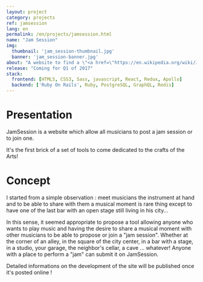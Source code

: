```yaml
---
layout: project
category: projects
ref: jamsession
lang: en
permalink: /en/projects/jamsession.html
name: "Jam Session"
img:
  thumbnail: 'jam_session-thumbnail.jpg'
  banner: 'jam_session-banner.jpg'
about: "A website to find a \"<a href=\"https://en.wikipedia.org/wiki/Jam_session\" class=\"animated\" target=\"_blank\">Jam session</a>\", play with others Musicians and... have fun !"
release: "Coming for Q1 of 2017"
stack:
  frontend: [HTML5, CSS3, Sass, javascript, React, Redux, Apollo]
  backend: ['Ruby On Rails', Ruby, PostgreSQL, GraphQL, Redis]
---
```

# Presentation

JamSession is a website which allow all musicians to post a jam session or to join one.

<p class="notice--info">
  It's the first brick of a set of tools to come dedicated to the crafts of the Arts!
</p>

# Concept

I started from a simple observation : meet musicians the instrument at hand and to be able to share with them a musical moment is rare thing except to have one of the last bar with an open stage still living in his city...

In this sense, it seemed appropriate to propose a tool allowing anyone who wants to play music and having the desire to share a musical moment with other musicians to be able to propose or join a "jam session". Whether at the corner of an alley, in the square of the city center, in a bar with a stage, in a studio, your garage, the neighbor's cellar, a cave ... whatever! Anyone with a place to perform a "jam" can submit it on JamSession.

<p class="notice--info">
  Detailed informations on the development of the site will be published once it's posted online !
</p>
